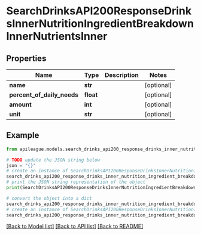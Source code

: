 # SearchDrinksAPI200ResponseDrinksInnerNutritionIngredientBreakdownInnerNutrientsInner


## Properties

Name | Type | Description | Notes
------------ | ------------- | ------------- | -------------
**name** | **str** |  | [optional] 
**percent_of_daily_needs** | **float** |  | [optional] 
**amount** | **int** |  | [optional] 
**unit** | **str** |  | [optional] 

## Example

```python
from apileague.models.search_drinks_api200_response_drinks_inner_nutrition_ingredient_breakdown_inner_nutrients_inner import SearchDrinksAPI200ResponseDrinksInnerNutritionIngredientBreakdownInnerNutrientsInner

# TODO update the JSON string below
json = "{}"
# create an instance of SearchDrinksAPI200ResponseDrinksInnerNutritionIngredientBreakdownInnerNutrientsInner from a JSON string
search_drinks_api200_response_drinks_inner_nutrition_ingredient_breakdown_inner_nutrients_inner_instance = SearchDrinksAPI200ResponseDrinksInnerNutritionIngredientBreakdownInnerNutrientsInner.from_json(json)
# print the JSON string representation of the object
print(SearchDrinksAPI200ResponseDrinksInnerNutritionIngredientBreakdownInnerNutrientsInner.to_json())

# convert the object into a dict
search_drinks_api200_response_drinks_inner_nutrition_ingredient_breakdown_inner_nutrients_inner_dict = search_drinks_api200_response_drinks_inner_nutrition_ingredient_breakdown_inner_nutrients_inner_instance.to_dict()
# create an instance of SearchDrinksAPI200ResponseDrinksInnerNutritionIngredientBreakdownInnerNutrientsInner from a dict
search_drinks_api200_response_drinks_inner_nutrition_ingredient_breakdown_inner_nutrients_inner_from_dict = SearchDrinksAPI200ResponseDrinksInnerNutritionIngredientBreakdownInnerNutrientsInner.from_dict(search_drinks_api200_response_drinks_inner_nutrition_ingredient_breakdown_inner_nutrients_inner_dict)
```
[[Back to Model list]](../README.md#documentation-for-models) [[Back to API list]](../README.md#documentation-for-api-endpoints) [[Back to README]](../README.md)


